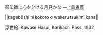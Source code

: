 影法師に心を分ける月見かな
—[上島鬼貫](https://ja.wikipedia.org/wiki/上島鬼貫)

||kagebōshi ni kokoro o wakeru tsukimi kana||

浮世絵: Kawase Hasui, Karikachi Pass, 1932